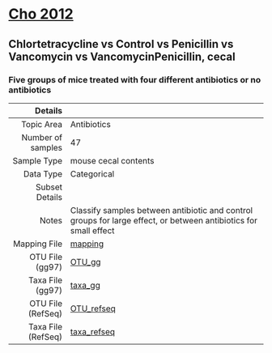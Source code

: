 # [Cho 2012]( ../docs/cho.html )
## Chlortetracycline vs Control vs Penicillin vs Vancomycin vs VancomycinPenicillin, cecal

### Five groups of mice treated with four different antibiotics or no antibiotics

| Details                   |                                                           |
| ------------------------: |-----------------------------------------------------------|
| Topic Area                | Antibiotics                                                |
| Number of samples         | 47                                         |
| Sample Type               | mouse cecal contents                                         |
| Data Type                 | Categorical                                           |
| Subset Details            |                                   |
| Notes                     | Classify samples between antibiotic and control groups for large effect, or between antibiotics for small effect                                         |
| Mapping File              | [mapping]( ../datasets/cho/mapping-cecal.txt)        |
| OTU File (gg97)           | [OTU_gg]( ../datasets/cho/gg/otutable.txt)          |
| Taxa File (gg97)          | [taxa_gg]( ../datasets/cho/gg/taxatable.txt)        |
| OTU File (RefSeq)         | [OTU_refseq]( ../datasets/cho/refseq/otutable.txt)  |
| Taxa File (RefSeq)        | [taxa_refseq]( ../datasets/cho/refseq/taxatable.txt)|